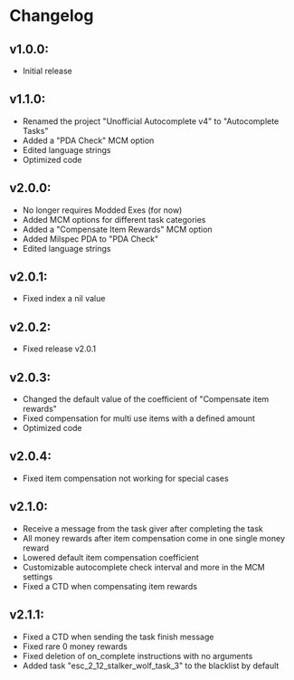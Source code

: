 # Changelog

## v1.0.0:
* Initial release

## v1.1.0:
* Renamed the project "Unofficial Autocomplete v4" to "Autocomplete Tasks"
* Added a "PDA Check" MCM option
* Edited language strings
* Optimized code

## v2.0.0:
* No longer requires Modded Exes (for now)
* Added MCM options for different task categories
* Added a "Compensate Item Rewards" MCM option
* Added Milspec PDA to "PDA Check"
* Edited language strings

## v2.0.1:
* Fixed index a nil value

## v2.0.2:
* Fixed release v2.0.1

## v2.0.3:
* Changed the default value of the coefficient of "Compensate item rewards"
* Fixed compensation for multi use items with a defined amount
* Optimized code

## v2.0.4:
* Fixed item compensation not working for special cases

## v2.1.0:
* Receive a message from the task giver after completing the task
* All money rewards after item compensation come in one single money reward
* Lowered default item compensation coefficient
* Customizable autocomplete check interval and more in the MCM settings
* Fixed a CTD when compensating item rewards

## v2.1.1:
* Fixed a CTD when sending the task finish message
* Fixed rare 0 money rewards
* Fixed deletion of on_complete instructions with no arguments
* Added task "esc_2_12_stalker_wolf_task_3" to the blacklist by default
